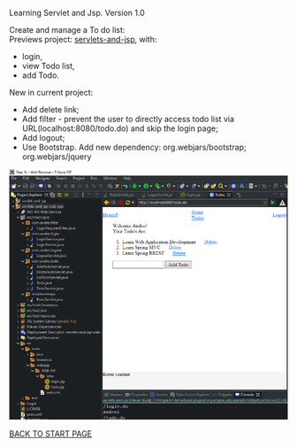 Learning Servlet and Jsp. Version 1.0   

Create and manage a To do list:   
Previews project: [servlets-and-jsp](https://github.com/FlorescuAndrei/servlets-and-jsp.git), with:
  - login,  
  - view Todo list,  
  - add Todo.

New in current project:
  - Add delete link;  
  - Add filter - prevent the user to directly access todo list via URL(localhost:8080/todo.do) and skip the login page;  
  - Add logout;  
  - Use Bootstrap. Add new dependency: org.webjars/bootstrap; org.webjars/jquery    
  
  
    
      
 ![Project Explorer:](box/project-structure.png)
  
    
 [BACK TO START PAGE](https://github.com/FlorescuAndrei/Start.git) 
